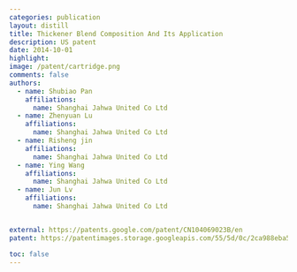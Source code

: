 ```yaml
---
categories: publication
layout: distill
title: Thickener Blend Composition And Its Application
description: US patent
date: 2014-10-01
highlight: 
image: /patent/cartridge.png
comments: false
authors:
  - name: Shubiao Pan
    affiliations:
      name: Shanghai Jahwa United Co Ltd
  - name: Zhenyuan Lu
    affiliations:
      name: Shanghai Jahwa United Co Ltd
  - name: Risheng jin
    affiliations:
      name: Shanghai Jahwa United Co Ltd
  - name: Ying Wang
    affiliations:
      name: Shanghai Jahwa United Co Ltd
  - name: Jun Lv
    affiliations:
      name: Shanghai Jahwa United Co Ltd


external: https://patents.google.com/patent/CN104069023B/en
patent: https://patentimages.storage.googleapis.com/55/5d/0c/2ca988eba57d8e/CN104069023B.pdf

toc: false
---
```

